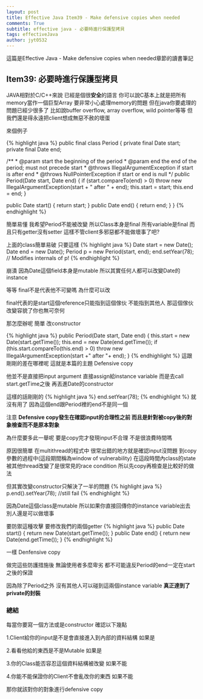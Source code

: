 ```yaml
---
layout: post
title: Effective Java Item39 - Make defensive copies when needed
comments: True 
subtitle: effective java - 必要時進行保護型拷貝
tags: effectiveJava
author: jyt0532
---
```

這篇是Effective Java - Make defensive copies when needed章節的讀書筆記

## Item39: 必要時進行保護型拷貝

JAVA相對於C/C++來說 已經是個很**安全**的語言 
你可以說C基本上就是把所有memory當作一個巨型Array 要非常小心處理memory的問題 但在java你要處理的問題已經少很多了 比如說buffer overflow, array overflow, wild pointer等等 但我們還是得永遠把client想成無惡不赦的壞蛋

來個例子

{% highlight java %}
public final class Period {
   private final Date start;
   private final Date end;

   /**
    * @param start the beginning of the period
    * @param end the end of the period; must not precede start * @throws IllegalArgumentException if start is after end
    * @throws NullPointerException if start or end is null
    */
   public Period(Date start, Date end) {
      if (start.compareTo(end) > 0)
         throw new IllegalArgumentException(start + " after " + end);
      this.start = start;
      this.end   = end;
   }

   public Date start() { return start; }
   public Date end() { return end; }
}
{% endhighlight %}

簡單易懂 我希望Period不能被改變 所以Class本身是final 所有variable是final 而且只有getter沒有setter 這樣不管client多邪惡都不能做壞事了吧?

上面的class簡單易破 只要這樣
{% highlight java %}
Date start = new Date();
Date end = new Date();
Period p = new Period(start, end);
end.setYear(78); // Modifies internals of p!
{% endhighlight %}

崩潰 因為Date這個field本身是mutable 所以其實任何人都可以改變Date的instance 

等等 final不是代表他不可變嗎 為什麼可以改

final代表的是start這個reference只能指到這個傢伙 不能指到其他人 那這個傢伙改變容貌了你也無可奈何

那怎麼辦呢 簡單 改constructor

{% highlight java %}
public Period(Date start, Date end) {
   this.start = new Date(start.getTime());
   this.end   = new Date(end.getTime());
   if (this.start.compareTo(this.end) > 0)
      throw new IllegalArgumentException(start +" after "+ end);
}
{% endhighlight %}
這跟剛剛的差在哪裡呢 這就是本篇的主題 Defensive copy

他並不是直接把input argument 直接assign給instance variable 而是去call start.getTime之後 再丟進Date的constructor

這樣的話剛剛的
{% highlight java %}
end.setYear(78);
{% endhighlight %}
就沒有用了 因為這個end跟Period裡的end不是同一個

注意 **Defensive copy發生在確認input的合理性之前 而且是針對被copy後的對象檢查而不是原本對象**

為什麼要多此一舉呢 要是copy完才發現input不合理 不是很浪費時間嗎

原因很簡單 在multithread的程式中 很常出錯的地方就是確認input沒問題 到copy參數的過程中(這段期間稱為window of vulnerability) 在這段時間內class的state被其他thread改變了是很常見的race condition 所以先copy再檢查是比較好的做法 

但其實改變constructor只解決了一半的問題
{% highlight java %}
p.end().setYear(78); //still fail
{% endhighlight %}

因為Date這個class是mutable 所以如果你直接回傳你的instance variable出去 別人還是可以做壞事

要防禦這種攻擊 要修改我們的兩個getter
{% highlight java %}
public Date start() {
   return new Date(start.getTime());
}
public Date end() {
   return new Date(end.getTime());
}
{% endhighlight %}

一樣 Denfensive copy

做完這些防護措施後 無論使用者多麼卑劣 都不可能違反Period的end一定在start之後的保證

因為除了Period之外 沒有其他人可以碰到這兩個instance variable **真正達到了private的封裝**

### 總結
每當你要寫一個方法或是constructor 確認以下幾點

1.Client給你的input是不是會直接進入到內部的資料結構 如果是

2.看看他給的東西是不是Mutable 如果是

3.你的Class能否容忍這個資料結構被改變 如果不能

4.你能不能保證你的Client不會亂改你的東西 如果不能

那你就該對你的對象進行defensive copy
